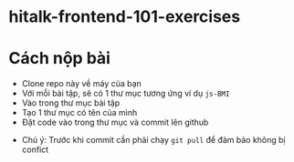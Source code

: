 # hitalk-frontend-101-exercises

# Cách nộp bài

- Clone repo này về máy của bạn
- Với mỗi bài tập, sẽ có 1 thư mục tương ứng ví dụ `js-BMI`
- Vào trong thư mục bài tập
- Tạo 1 thư mục có tên của mình
- Đặt code vào trong thư mục và commit lên github

* Chú ý: Trước khi commit cần phải chạy `git pull` để đảm bảo không bị confict